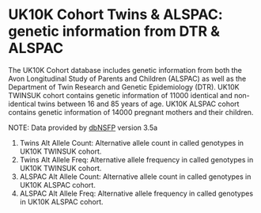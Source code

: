 # UK10K Cohort Twins & ALSPAC: genetic information from DTR & ALSPAC
The UK10K Cohort database includes genetic information from both the Avon Longitudinal Study of Parents and Children (ALSPAC) as well as the Department of Twin Research and Genetic Epidemiology (DTR). UK10K TWINSUK cohort contains genetic information of 11000 identical and non-identical twins between 16 and 85 years of age. UK10K ALSPAC cohort contains genetic information of 14000 pregnant mothers and their children.

NOTE: Data provided by [dbNSFP](https://sites.google.com/site/jpopgen/dbNSFP) version 3.5a

1. Twins Alt Allele Count: Alternative allele count in called genotypes in UK10K TWINSUK cohort.
2. Twins Alt Allele Freq: Alternative allele frequency in called genotypes in UK10K TWINSUK cohort.
3. ALSPAC Alt Allele Count: Alternative allele count in called genotypes in UK10K ALSPAC cohort.
4. ALSPAC Alt Allele Freq: Alternative allele frequency in called genotypes in UK10K ALSPAC cohort.
